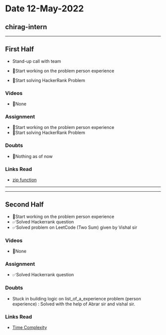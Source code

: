 # Date 12-May-2022

## chirag-intern

<hr>

## First Half

- Stand-up call with team

- 🔄Start working on the problem person experience
- 🔄Start solving HackerRank Problem

### Videos

- 🚫None

### Assignment

- 🔄Start working on the problem person experience
- 🔄Start solving HackerRank Problem

### Doubts

- 🚫Nothing as of now

### Links Read

- [zip function](<https://realpython.com/python-zip-function/#:~:text=Python's%20zip()%20function%20is,%2C%20sets%2C%20and%20so%20on.>)

<hr>
<hr>

## Second Half

- 🔄Start working on the problem person experience
- ✅Solved Hackerrank question
- ✅Solved problem on LeetCode (Two Sum) given by Vishal sir

### Videos

- 🚫None

### Assignment

- ✅Solved Hackerrank question

### Doubts

- Stuck in building logic on list_of_a_experience problem (person experience) : Solved with the help of Abrar sir and vishal sir.

### Links Read

- [Time Complexity](https://www.bigocheatsheet.com/)
